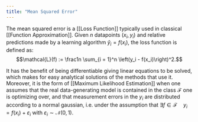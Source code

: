 ```yaml
---
title: "Mean Squared Error"
---
```


The mean squared error is a [[Loss Function]] typically used in classical [[Function Approximation]].
Given $n$ datapoints $(x_i, y_i)$ and relative predictions made by a learning algorithm $\hat y_i = f(x_i)$, the loss function is defined as:
$$\mathcal{L}(f) := \frac1n \sum_{i = 1}^n \left(y_i - f(x_i)\right)^2.$$

It has the benefit of being differentiable giving linear equations to be solved, which makes for easy analytical solutions of the methods that use it.
Moreover, it is the form of [[Maximum Likelihood Estimation]] when one assumes that the real data-generating model is contained in the class $\mathcal{F}$ one is optimizing over, and that measurement errors in the $y_i$ are distributed according to a normal gaussian, i.e. under the assumption that $\exists f \in \mathcal{F} \quad y_i = f(x_i) + \varepsilon_i$ with $\varepsilon_i \sim \mathcal{N}(0, 1)$.
